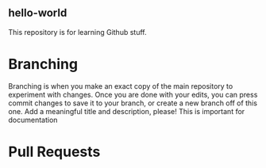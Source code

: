 ## hello-world
This repository is for learning Github stuff.

# Branching
Branching is when you make an exact copy of the main repository to experiment with changes.
Once you are done with your edits, you can press commit changes to save it to your branch, or create a new branch off of this one.
Add a meaningful title and description, please! This is important for documentation

# Pull Requests

